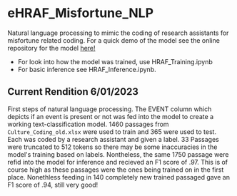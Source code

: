 # eHRAF_Misfortune_NLP
 Natural language processing to mimic the coding of research assistants for misfortune related coding. For a quick demo of the model see  the online repository for the model <a href="https://huggingface.co/Chantland/HRAF_Event_Demo"> here! </a>

- For look into how the model was trained, use HRAF_Training.ipynb
- For basic inference see HRAF_Inference.ipynb.

## Current Rendition 6/01/2023
First steps of natural language processing. The EVENT column which depicts if an event is present or not was fed into the model to create a working text-classification model. 1460 passages from  `Culture_Coding_old.xlsx` were used to train and 365 were used to test. Each was coded by a research assistant and given a label. 33 Passages were truncated to 512 tokens so there may be some inaccuracies in the model's training based on labels. Nontheless, the same 1750 passage were refid into the model for inference and recieved an F1 score of .97. This is of course high as these passages were the ones being trained on in the first place. Nonethless feeding in 140 completely new trained passaged gave an F1 score of .94, still very good!
